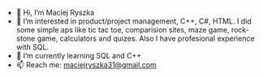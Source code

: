 - 👋 Hi, I’m Maciej Ryszka
- 👀 I’m interested in product/project management, C++, C#, HTML. I did some simple aps like tic tac toe, comparision sites, maze game, rock-stone game, calculators and quizes. Also I have profesional experience with SQL.
- 🌱 I’m currently learning SQL and C++ 
- 📫 Reach me: maciejryszka31@gmail.com 


<!---
maciejryszka31/maciejryszka31 is a ✨ special ✨ repository because its `README.md` (this file) appears on your GitHub profile.
You can click the Preview link to take a look at your changes.
--->
